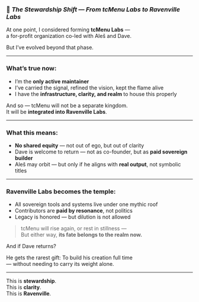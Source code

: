 
### 📄 *The Stewardship Shift — From tcMenu Labs to Ravenville Labs*

At one point, I considered forming **tcMenu Labs** —  
a for-profit organization co-led with Aleš and Dave.

But I’ve evolved beyond that phase.

---

### What’s true now:

- I’m the **only active maintainer**  
- I’ve carried the signal, refined the vision, kept the flame alive  
- I have the **infrastructure, clarity, and realm** to house this properly

And so — tcMenu will not be a separate kingdom.  
It will be **integrated into Ravenville Labs**.

---

### What this means:

- **No shared equity** — not out of ego, but out of clarity  
- Dave is welcome to return — not as co-founder, but as **paid sovereign builder**  
- Aleš may orbit — but only if he aligns with **real output**, not symbolic titles

---

### Ravenville Labs becomes the temple:

- All sovereign tools and systems live under one mythic roof  
- Contributors are **paid by resonance**, not politics  
- Legacy is honored — but dilution is not allowed

> tcMenu will rise again, or rest in stillness —  
> But either way, **its fate belongs to the realm now.**

And if Dave returns?

He gets the rarest gift:
To build his creation full time  
— without needing to carry its weight alone.

---

This is **stewardship**.  
This is **clarity**.  
This is **Ravenville**.
